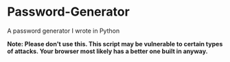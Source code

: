 # Password-Generator
A password generator I wrote in Python

**Note: Please don't use this. This script may be vulnerable to certain types of attacks. Your browser most likely has a better one built in anyway.**
